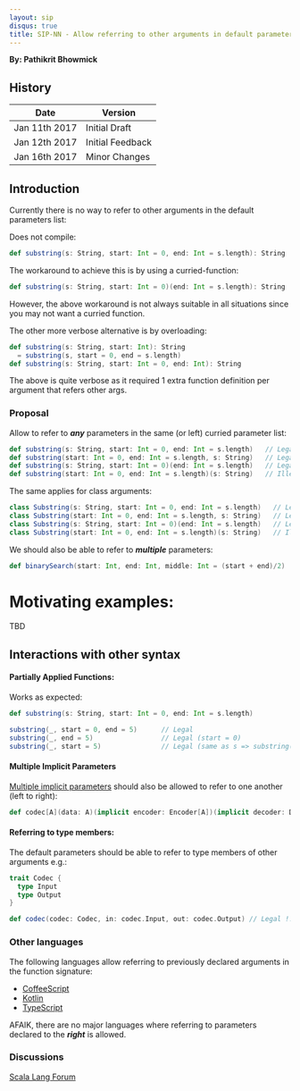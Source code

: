 ```yaml
---
layout: sip
disqus: true
title: SIP-NN - Allow referring to other arguments in default parameters
---
```


**By: Pathikrit Bhowmick**

## History

| Date          | Version          |
|---------------|------------------|
| Jan 11th 2017 | Initial Draft    |
| Jan 12th 2017 | Initial Feedback |
| Jan 16th 2017 | Minor Changes    |

## Introduction
Currently there is no way to refer to other arguments in the default parameters list:

Does not compile:
```scala
def substring(s: String, start: Int = 0, end: Int = s.length): String
```

The workaround to achieve this is by using a curried-function:
```scala
def substring(s: String, start: Int = 0)(end: Int = s.length): String
```

However, the above workaround is not always suitable in all situations since you may not want a curried function.

The other more verbose alternative is by overloading:
```scala
def substring(s: String, start: Int): String
  = substring(s, start = 0, end = s.length)
def substring(s: String, start: Int = 0, end: Int): String
```

The above is quite verbose as it required 1 extra function definition per argument that refers other args.

### Proposal
Allow to refer to ***any*** parameters in the same (or left) curried parameter list:
```scala
def substring(s: String, start: Int = 0, end: Int = s.length)   // Legal
def substring(start: Int = 0, end: Int = s.length, s: String)   // Legal !!!
def substring(s: String, start: Int = 0)(end: Int = s.length)   // Legal (works currently)
def substring(start: Int = 0, end: Int = s.length)(s: String)   // Illegal
```

The same applies for class arguments:
```scala
class Substring(s: String, start: Int = 0, end: Int = s.length)   // Legal
class Substring(start: Int = 0, end: Int = s.length, s: String)   // Legal
class Substring(s: String, start: Int = 0)(end: Int = s.length)   // Legal
class Substring(start: Int = 0, end: Int = s.length)(s: String)   // Illegal
```

We should also be able to refer to ***multiple*** parameters:
```scala
def binarySearch(start: Int, end: Int, middle: Int = (start + end)/2)  // Legal
```

# Motivating examples:

TBD

## Interactions with other syntax

#### Partially Applied Functions:
Works as expected:
```scala
def substring(s: String, start: Int = 0, end: Int = s.length)

substring(_, start = 0, end = 5)      // Legal
substring(_, end = 5)                 // Legal (start = 0)
substring(_, start = 5)               // Legal (same as s => substring(s, start = 5, end = s.length)
```

#### Multiple Implicit Parameters
[Multiple implicit parameters](https://github.com/scala/scala.github.com/pull/520) should also be allowed to refer to one another (left to right):
```scala
def codec[A](data: A)(implicit encoder: Encoder[A])(implicit decoder: Decoder[A] = encoder.reverse) // Legal
```

#### Referring to type members:
The default parameters should be able to refer to type members of other arguments e.g.:
```scala
trait Codec {
  type Input
  type Output
}

def codec(codec: Codec, in: codec.Input, out: codec.Output) // Legal !!!
```

### Other languages
The following languages allow referring to previously declared arguments in the function signature:
* [CoffeeScript](http://coffeescript.org/)
* [Kotlin](http://kotlinlang.org)
* [TypeScript](https://www.typescriptlang.org/)

AFAIK, there are no major languages where referring to parameters declared to the ***right*** is allowed.

### Discussions
[Scala Lang Forum](https://contributors.scala-lang.org/t/refer-to-previous-argument-in-default-argument-list/215/6)
